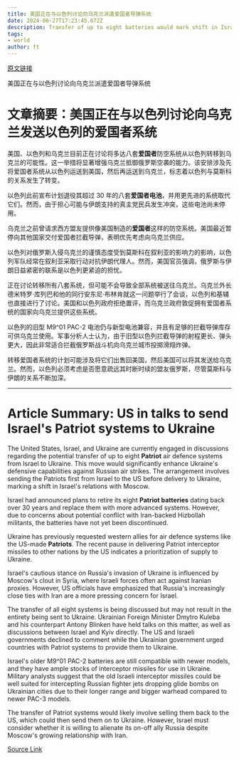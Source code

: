 ```yaml
---
title: 美国正在与以色列讨论向乌克兰派遣爱国者导弹系统
date: 2024-06-27T17:23:45.672Z
description: Transfer of up to eight batteries would mark shift in Israel’s relations with Moscow
tags: 
- world
author: ft
---
```


[原文链接](https://ft.com/content/1c938d86-ab11-4d75-b005-1e02bf9b4dda)

美国正在与以色列讨论向乌克兰派遣爱国者导弹系统

# 文章摘要：美国正在与以色列讨论向乌克兰发送以色列的爱国者系统

美国、以色列和乌克兰目前正在讨论将多达八套**爱国者**防空系统从以色列转移到乌克兰的可能性。这一举措将显著增强乌克兰抵御俄罗斯空袭的能力。该安排涉及先将爱国者系统从以色列运送到美国，然后再运送到乌克兰，标志着以色列与莫斯科的关系发生了转变。

以色列此前宣布计划退役其超过 30 年的八套**爱国者电池**，并用更先进的系统取代它们。然而，由于担心可能与伊朗支持的真主党民兵发生冲突，这些电池尚未停用。

乌克兰之前曾请求西方盟友提供像美国制造的**爱国者**这样的防空系统。美国最近暂停向其他国家交付爱国者拦截导弹，表明优先考虑向乌克兰供应。

以色列对俄罗斯入侵乌克兰的谨慎态度受到莫斯科在叙利亚的影响力的影响，以色列军队经常在叙利亚采取行动对抗伊朗代理人。然而，美国官员强调，俄罗斯与伊朗日益紧密的联系是以色列更紧迫的担忧。

正在讨论转移所有八套系统，但可能不会导致全部系统被送往乌克兰。乌克兰外长德米特罗·库列巴和他的同行安东尼·布林肯就这一问题举行了会谈，以色列和基辅也直接进行了讨论。美国和以色列政府拒绝置评，而乌克兰政府敦促拥有爱国者系统的国家向乌克兰提供这些系统。

以色列的旧型 M9^01 PAC-2 电池仍与新型电池兼容，并且有足够的拦截导弹库存可供乌克兰使用。军事分析人士认为，由于旧型以色列拦截导弹的射程更长、弹头更大，因此非常适合拦截俄罗斯战斗机向乌克兰城市投掷滑翔炸弹。

转移爱国者系统的计划可能涉及将它们出售回美国，然后美国可以将其发送给乌克兰。然而，以色列必须考虑是否愿意疏远其时断时续的盟友俄罗斯，尽管莫斯科与伊朗的关系不断加深。

---

 # Article Summary: US in talks to send Israel's Patriot systems to Ukraine

The United States, Israel, and Ukraine are currently engaged in discussions regarding the potential transfer of up to eight **Patriot** air defence systems from Israel to Ukraine. This move would significantly enhance Ukraine's defensive capabilities against Russian air strikes. The arrangement involves sending the Patriots first from Israel to the US before delivery to Ukraine, marking a shift in Israel's relations with Moscow.

Israel had announced plans to retire its eight **Patriot batteries** dating back over 30 years and replace them with more advanced systems. However, due to concerns about potential conflict with Iran-backed Hizbollah militants, the batteries have not yet been discontinued.

Ukraine has previously requested western allies for air defence systems like the US-made **Patriots**. The recent pause in delivering Patriot interceptor missiles to other nations by the US indicates a prioritization of supply to Ukraine.

Israel's cautious stance on Russia's invasion of Ukraine is influenced by Moscow's clout in Syria, where Israeli forces often act against Iranian proxies. However, US officials have emphasized that Russia's increasingly close ties with Iran are a more pressing concern for Israel.

The transfer of all eight systems is being discussed but may not result in the entirety being sent to Ukraine. Ukrainian Foreign Minister Dmytro Kuleba and his counterpart Antony Blinken have held talks on this matter, as well as discussions between Israel and Kyiv directly. The US and Israeli governments declined to comment while the Ukrainian government urged countries with Patriot systems to provide them to Ukraine.

Israel's older M9^01 PAC-2 batteries are still compatible with newer models, and they have ample stocks of interceptor missiles for use in Ukraine. Military analysts suggest that the old Israeli interceptor missiles could be well suited for intercepting Russian fighter jets dropping glide bombs on Ukrainian cities due to their longer range and bigger warhead compared to newer PAC-3 models.

The transfer of Patriot systems would likely involve selling them back to the US, which could then send them on to Ukraine. However, Israel must consider whether it is willing to alienate its on-off ally Russia despite Moscow's growing relationship with Iran.

[Source Link](https://ft.com/content/1c938d86-ab11-4d75-b005-1e02bf9b4dda)

